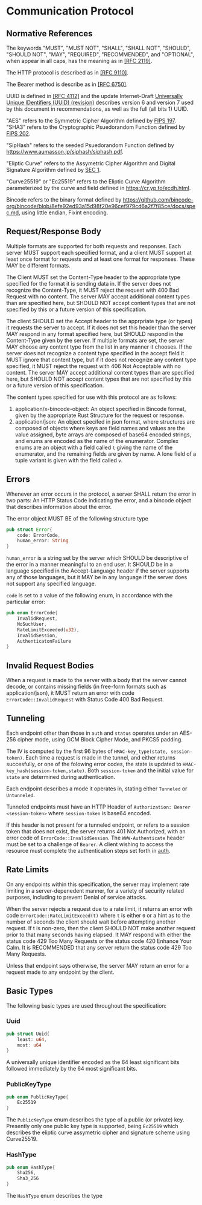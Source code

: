 # Communication Protocol

## Normative References

The keywords "MUST", "MUST NOT", "SHALL", "SHALL NOT", "SHOULD", "SHOULD NOT", "MAY", "REQUIRED", "RECOMMENDED", and "OPTIONAL", when appear in all caps, 
 has the meaning as in [[RFC 2119]](https://datatracker.ietf.org/doc/html/rfc2119).

The HTTP protocol is described as in [[RFC 9110]](https://datatracker.ietf.org/doc/html/rfc9110).

The Bearer method is describe as in [[RFC 6750]](https://www.rfc-editor.org/rfc/rfc6750.html).

UUID is defined in [[RFC 4112]](https://datatracker.ietf.org/doc/htl/rfc4112) and the update Internet-Draft [Universally Unique IDentifiers (UUID) (revision)](https://datatracker.ietf.org/doc/html/draft-ietf-uuidrev-rfc4122bis) describes version 6 and version 7 used by this document in recommendations, as well as the full (all bits 1) UUID.

"AES" refers to the Symmetric Cipher Algorithm defined by [FIPS 197](https://nvlpubs.nist.gov/nistpubs/FIPS/NIST.FIPS.197-upd1.pdf).
"SHA3" refers to the Cryptographic Psuedorandom Function defined by [FIPS 202](https://nvlpubs.nist.gov/nistpubs/FIPS/NIST.FIPS.202.pdf).

"SipHash" refers to the seeded Psuedorandom Function defined by <https://www.aumasson.jp/siphash/siphash.pdf>.

"Eliptic Curve" refers to the Assymetric Cipher Algorithm and Digital Signature Algorithm defined by [SEC 1](https://www.secg.org/sec1-v2.pdf).

"Curve25519" or "Ec25519" refers to the Eliptic Curve Algorithm parameterized by the curve and field defined in <https://cr.yp.to/ecdh.html>.

Bincode refers to the binary format defined by <https://github.com/bincode-org/bincode/blob/8efe92ed93a15d98f20e96cef979cd6a2f7f85ce/docs/spec.md>, using little endian, Fixint encoding.


## Request/Response Body

Multiple formats are supported for both requests and responses. Each server MUST support each specified format, and a client MUST support at least once format for requests and at least one format for responses. These MAY be different formats.

The Client MUST set the Content-Type header to the appropriate type specified for the format it is sending data in. If the server does not recognize the Content-Type, it MUST reject the request with 400 Bad Request with no content. The server MAY accept additional content types than are specified here, but SHOULD NOT accept content types that are not specified by this or a future version of this specification. 

The client SHOULD set the Accept header to the apprpriate type (or types) it requests the server to accept. If it does not set this header than the server MAY respond in any format specified here, but SHOULD respond in the Content-Type given by the server. If multiple formats are set, the server MAY choose any content type from the list in any manner it chooses. If the server does not recognize a content type specified in the accept field it MUST ignore that content type, but if it does not recognize any content type specified, it MUST reject the request with 406 Not Acceptable with no content. The server MAY accept additional content types than are specified here, but SHOULD NOT accept content types that are not specified by this or a future version of this specification. 

The content types specified for use with this protocol are as follows:
1. application/x-bincode-object: An object specified in Bincode format, given by the appropriate Rust Structure for the request or response.
2. application/json: An object specifed in json format, where structures are composed of objects where keys are field names and values are the value assigned, byte arrays are composed of base64 encoded strings, and enums are encoded as the name of the enumerator. Complex enums are an object with a field called `t` giving the name of the enumerator, and the remaining fields are given by name. A lone field of a tuple variant is given with the field called `v`.




## Errors

Whenever an error occurs in the protocol, a server SHALL return the error in two parts: An HTTP Status Code indicating the error, and a bincode object that describes information about the error.

The error object MUST BE of the following structure type
```rust
pub struct Error{
    code: ErrorCode,
    human_error: String
}
```

`human_error` is a string set by the server which SHOULD be descriptive of the error in a manner meaningful to an end user. It SHOULD be in a language specified in the Accept-Language header if the server supports any of those languages, but it MAY be in any language if the server does not support any specified language.

`code` is set to a value of the following enum, in accordance with the particular error:

```rust
pub enum ErrorCode{
    InvalidRequest,
    NoSuchUser,
    RateLimitExceeded(u32),
    InvalidSession,
    AuthenticatonFailure
}
```

## Invalid Request Bodies

When a request is made to the server with a body that the server cannot decode, or contains missing fields (in free-form formats such as application/json), it MUST return an error with code `ErrorCode::InvalidRequest` with Status Code 400 Bad Request.

## Tunneling

Each endpoint other than those in `auth` and `status` operates under an AES-256 cipher mode, using GCM Block Cipher Mode, and PKCS5 padding. 

The IV is computed by the first 96 bytes of `HMAC-key_type(state, session-token)`. Each time a request is made in the tunnel, and either returns succesfully, or one of the folowing error codes, the state is updated to `HMAC-key_hash(session-token,state)`. Both  `session-token` and the initial value for `state` are determined during authentication.

Each endpoint describes a mode it operates in, stating either `Tunneled` or `Untunneled`.

Tunneled endpoints must have an HTTP Header of `Authorization: Bearer <session-token>` where `session-token` is base64 encoded. 

If this header is not present for a tunneled endpoint, or refers to a session token that does not exist, the server returns 401 Not Authorized, with an error code of `ErrorCode::InvalidSession`. The `WWW-Authenticate` header must be set to a challenge of `Bearer`. A client wishing to access the resource must complete the authentication steps set forth in [auth](auth.md#authentication-steps).



## Rate Limits

On any endpoints within this specification, the server may implement rate limiting in a server-depenedent manner, for a variety of security related purposes, including to prevent Denial of service attacks.

When the server rejects a request due to a rate limit, it returns an error wth code `ErrorCode::RateLimitExceed(t)` where `t` is either `0` or a hint as to the number of seconds the client should wait before attempting another request. If t is non-zero, then the client SHOULD NOT make another request prior to that many seconds having elapsed. It MAY respond with either the status code 429 Too Many Requests or the status code 420 Enhance Your Calm. It is RECOMMENDED that any server return the status code 429 Too Many Requests. 

Unless that endpoint says otherwise, the server MAY return an error for a request made to any endpoint by the client. 


## Basic Types

The following basic types are used throughout the specification:

### Uuid

```rust
pub struct Uuid{
    least: u64,
    most: u64
}
```

A universally unique identifier encoded as the 64 least significant bits followed immediately by the 64 most significant bits.


### PublicKeyType

```rust
pub enum PublicKeyType{
    Ec25519
}
```

The `PublicKeyType` enum describes the type of a public (or private) key. Presently only one public key type is supported, being `Ec25519` which describes the eliptic curve
 assymetric cipher and signature scheme using Curve25519.

### HashType

```rust
pub enum HashType{
    Sha256,
    Sha3_256
}
```

The `HashType` enum describes the type